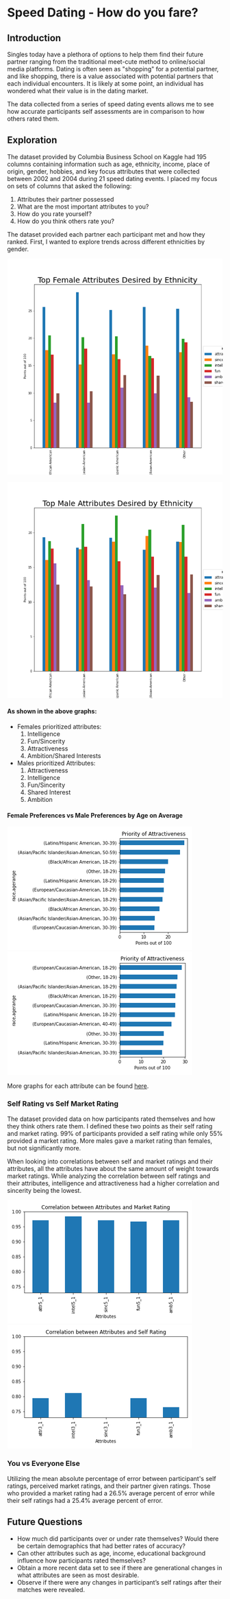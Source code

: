 # Speed Dating - How do you fare?
## Introduction 
Singles today have a plethora of options to help them find their future partner ranging from the traditional meet-cute method to online/social media platforms. Dating is often seen as "shopping" for a potential partner, and like shopping, there is a value associated with potential partners that each individual encounters. It is likely at some point, an individual has wondered what their value is in the dating market. 

The data collected from a series of speed dating events allows me to see how accurate participants self assessments are in comparison to how others rated them. 

## Exploration
The dataset provided by Columbia Business School on Kaggle had 195 columns containing information such as age, ethnicity, income, place of origin, gender, hobbies, and key focus attributes that were collected between 2002 and 2004 during 21 speed dating events. I placed my focus on sets of columns that asked the following:
  1. Attributes their partner possessed
  2. What are the most important attributes to you?
  3. How do you rate yourself?
  4. How do you think others rate you?

The dataset provided each partner each participant met and how they ranked. First, I wanted to explore trends across different ethnicities by gender. 


![alt text](https://github.com/okwan91/Speed_dating/blob/main/images/Desired%20Attributes%20for%20Men.png?raw=True "Desired Attributes for Males")

![alt text](https://github.com/okwan91/Speed_dating/blob/main/images/Desired%20Attributes%20for%20Women.png?raw=True "Desired Attributes for Females")

#### As shown in the above graphs:
  * Females prioritized attributes:
    1. Intelligence
    2. Fun/Sincerity
    3. Attractiveness
    4. Ambition/Shared Interests
  * Males prioritized Attributes:
     1. Attractiveness
     2. Intelligence
     3. Fun/Sincerity
     4. Shared Interest
     5. Ambition 

#### Female Preferences vs Male Preferences by Age on Average

![alt text](https://github.com/okwan91/Speed_dating/blob/main/images/f_attr1_1.png?raw=True "Female attractiveness priority") 
![alt text](https://github.com/okwan91/Speed_dating/blob/main/images/m_attr1_1.png?raw=True "Male attractiveness priority") 

More graphs for each attribute can be found [here](https://github.com/okwan91/Speed_dating/tree/main/images).

### Self Rating vs Self Market Rating
The dataset provided data on how participants rated themselves and how they think others rate them. I defined these two points as their self rating and market rating. 99% of participants provided a self rating while only 55% provided a market rating. More males gave a market rating than females, but not significantly more. 

When looking into correlations between self and market ratings and their attributes, all the attributes have about the same amount of weight towards market ratings. While analyzing the correlation between self ratings and their attributes, intelligence and attractiveness had a higher correlation and sincerity being the lowest.

![alt text](https://github.com/okwan91/Speed_dating/blob/main/images/Corr_Market.png?raw=True "Market Correlation") 
![alt text](https://github.com/okwan91/Speed_dating/blob/main/images/Corr_Self.png?raw=True "Self Correlation") 

### You vs Everyone Else
Utilizing the mean absolute percentage of error between participant's self ratings, perceived market ratings, and their partner given ratings. Those who provided a market rating had a 26.5% average percent of error while their self ratings had a 25.4% average percent of error. 

## Future Questions
* How much did participants over or under rate themselves? Would there be certain demographics that had better rates of accuracy?
* Can other attributes such as age, income, educational background influence how participants rated themselves?
* Obtain a more recent data set to see if there are generational changes in what attributes are seen as most desirable. 
* Observe if there were any changes in participant’s self ratings after their matches were revealed.

